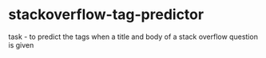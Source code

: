 # stackoverflow-tag-predictor
task - to predict the tags when a title and body of a stack overflow question is given
